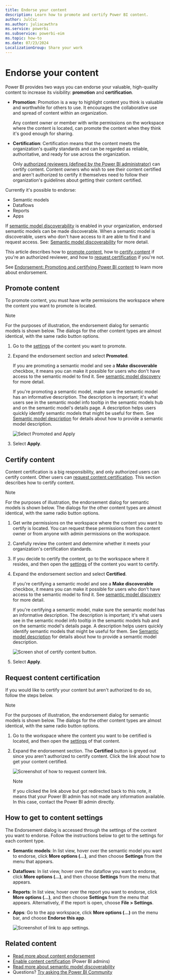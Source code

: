 ```yaml
---
title: Endorse your content
description: Learn how to promote and certify Power BI content.
author: JulCsc
ms.author: juliacawthra
ms.service: powerbi
ms.subservice: powerbi-eim
ms.topic: how-to
ms.date: 07/23/2024
LocalizationGroup: Share your work
---
```

# Endorse your content

Power BI provides two ways you can endorse your valuable, high-quality content to increase its visibility: **promotion** and **certification**.

* **Promotion**: Promotion is a way to highlight content you think is valuable and worthwhile for others to use. It encourages the collaborative use and spread of content within an organization.

    Any content owner or member with write permissions on the workspace where the content is located, can promote the content when they think it's good enough for sharing.

* **Certification**: Certification means that the content meets the organization's quality standards and can be regarded as reliable, authoritative, and ready for use across the organization.

    Only [authorized reviewers (defined by the Power BI administrator)](../admin/service-admin-setup-certification.md) can certify content. Content owners who wish to see their content certified and aren't authorized to certify it themselves need to follow their organization's guidelines about getting their content certified.

Currently it's possible to endorse:
* Semantic models
* Dataflows
* Reports
* Apps

If [semantic model discoverability](service-discovery.md) is enabled in your organization, endorsed semantic models can be made discoverable. When a semantic model is discoverable, users who don't have access to it are able to find it and request access. See: [Semantic model discoverability](service-discovery.md) for more detail.

This article describes how to [promote content](#promote-content), how to [certify content](#certify-content) if you're an authorized reviewer, and how to [request certification](#request-content-certification) if you're not.

See [Endorsement: Promoting and certifying Power BI content](service-endorsement-overview.md) to learn more about endorsement.

## Promote content

To promote content, you must have write permissions the workspace where the content you want to promote is located.

>[!NOTE]
>For the purposes of illustration, the endorsement dialog for semantic models is shown below. The dialogs for the other content types are almost identical, with the same radio button options. 

1. Go to the [settings](#how-to-get-to-content-settings) of the content you want to promote.

1. Expand the endorsement section and select **Promoted**.

    If you are promoting a semantic model and see a **Make discoverable** checkbox, it means you can make it possible for users who don't have access to the semantic model to find it. See [semantic model discovery](service-discovery.md) for more detail.

    If you're promoting a semantic model, make sure the semantic model has an informative description. The description is important; it's what users see in the semantic model info tooltip in the semantic models hub and on the semantic model's details page. A description helps users quickly identify semantic models that might be useful for them. See [Semantic model description](../connect-data/service-dataset-description.md) for details about how to provide a semantic model description.

    ![Select Promoted and Apply](media/service-endorse-content/power-bi-promote-content.png)

1. Select **Apply**.

## Certify content

Content certification is a big responsibility, and only authorized users can certify content. Other users can [request content certification](#request-content-certification). This section describes how to certify content.

>[!NOTE]
>For the purposes of illustration, the endorsement dialog for semantic models is shown below. The dialogs for the other content types are almost identical, with the same radio button options.

1. Get write permissions on the workspace where the content you want to certify is located. You can request these permissions from the content owner or from anyone with admin permissions on the workspace.

1. Carefully review the content and determine whether it meets your organization's certification standards.

1. If you decide to certify the content, go to the workspace where it resides, and then open the [settings](#how-to-get-to-content-settings) of the content you want to certify.

1. Expand the endorsement section and select **Certified**.

    If you're certifying a semantic model and see a **Make discoverable** checkbox, it means you can make it possible for users who don't have access to the semantic model to find it. See [semantic model discovery](service-discovery.md) for more detail.

     If you're certifying a semantic model, make sure the semantic model has an informative description. The description is important; it's what users see in the semantic model info tooltip in the semantic models hub and on the semantic model's details page. A description helps users quickly identify semantic models that might be useful for them. See [Semantic model description](../connect-data/service-dataset-description.md) for details about how to provide a semantic model description.

    ![Screen shot of certify content button.](media/service-endorse-content/power-bi-certify-content.png)

1. Select **Apply**.

## Request content certification

If you would like to certify your content but aren't authorized to do so, follow the steps below.

>[!NOTE]
>For the purposes of illustration, the endorsement dialog for semantic models is shown below. The dialogs for the other content types are almost identical, with the same radio button options. 

1. Go to the workspace where the content you want to be certified is located, and then open the [settings](#how-to-get-to-content-settings) of that content.

1. Expand the endorsement section. The **Certified** button is greyed out since you aren't authorized to certify content. Click the link about how to get your content certified.

    ![Screenshot of how to request content link.](media/service-endorse-content/power-bi-request-content-certification.png)
    <a name="no-info-redirect"></a>
    >[!NOTE]
    >If you clicked the link above but got redirected back to this note, it means that your Power BI admin has not made any information available. In this case, contact the Power BI admin directly.

## How to get to content settings

The Endorsement dialog is accessed through the settings of the content you want to endorse. Follow the instructions below to get to the settings for each content type.

* **Semantic models**: In list view, hover over the semantic model you want to endorse, click **More options (...)**, and then choose **Settings** from the menu that appears.
* **Dataflows**: In list view, hover over the dataflow you want to endorse, click **More options (...)**, and then choose **Settings** from the menu that appears.


* **Reports**: In list view, hover over the report you want to endorse, click **More options (...)**, and then choose **Settings** from the menu that appears. Alternatively, if the report is open, choose **File > Settings**.

* **Apps**: Go to the app workspace, click **More options (...)** on the menu bar, and choose **Endorse this app**.

    ![Screenshot of link to app settings.](media/service-endorse-content/power-bi-app-settings.png)

## Related content

* [Read more about content endorsement](service-endorsement-overview.md)
* [Enable content certification](../admin/service-admin-setup-certification.md) (Power BI admins)
* [Read more about semantic model discoverability](service-discovery.md)
* Questions? [Try asking the Power BI Community](https://community.powerbi.com/)
